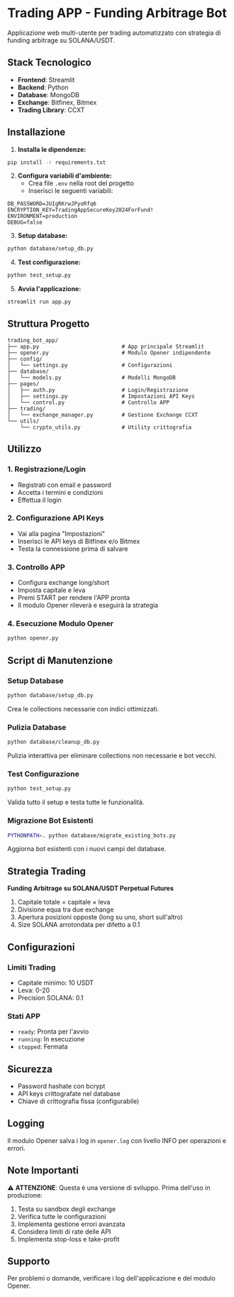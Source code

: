# Trading APP - Funding Arbitrage Bot

Applicazione web multi-utente per trading automatizzato con strategia di funding arbitrage su SOLANA/USDT.

## Stack Tecnologico

- **Frontend**: Streamlit
- **Backend**: Python
- **Database**: MongoDB
- **Exchange**: Bitfinex, Bitmex
- **Trading Library**: CCXT

## Installazione

1. **Installa le dipendenze:**
```bash
pip install -r requirements.txt
```

2. **Configura variabili d'ambiente:**
   - Crea file `.env` nella root del progetto
   - Inserisci le seguenti variabili:
```env
DB_PASSWORD=JUIgRKrwJPyoRfq6
ENCRYPTION_KEY=TradingAppSecureKey2024ForFund!
ENVIRONMENT=production
DEBUG=false
```

3. **Setup database:**
```bash
python database/setup_db.py
```

4. **Test configurazione:**
```bash
python test_setup.py
```

5. **Avvia l'applicazione:**
```bash
streamlit run app.py
```

## Struttura Progetto

```
trading_bot_app/
├── app.py                          # App principale Streamlit
├── opener.py                       # Modulo Opener indipendente
├── config/
│   └── settings.py                 # Configurazioni
├── database/
│   └── models.py                   # Modelli MongoDB
├── pages/
│   ├── auth.py                     # Login/Registrazione
│   ├── settings.py                 # Impostazioni API Keys
│   └── control.py                  # Controllo APP
├── trading/
│   └── exchange_manager.py         # Gestione Exchange CCXT
└── utils/
    └── crypto_utils.py             # Utility crittografia
```

## Utilizzo

### 1. Registrazione/Login
- Registrati con email e password
- Accetta i termini e condizioni
- Effettua il login

### 2. Configurazione API Keys
- Vai alla pagina "Impostazioni"
- Inserisci le API keys di Bitfinex e/o Bitmex
- Testa la connessione prima di salvare

### 3. Controllo APP
- Configura exchange long/short
- Imposta capitale e leva
- Premi START per rendere l'APP pronta
- Il modulo Opener rileverà e eseguirà la strategia

### 4. Esecuzione Modulo Opener
```bash
python opener.py
```

## Script di Manutenzione

### Setup Database
```bash
python database/setup_db.py
```
Crea le collections necessarie con indici ottimizzati.

### Pulizia Database
```bash
python database/cleanup_db.py
```
Pulizia interattiva per eliminare collections non necessarie e bot vecchi.

### Test Configurazione
```bash
python test_setup.py
```
Valida tutto il setup e testa tutte le funzionalità.

### Migrazione Bot Esistenti
```bash
PYTHONPATH=. python database/migrate_existing_bots.py
```
Aggiorna bot esistenti con i nuovi campi del database.

## Strategia Trading

**Funding Arbitrage su SOLANA/USDT Perpetual Futures**

1. Capitale totale = capitale × leva
2. Divisione equa tra due exchange
3. Apertura posizioni opposte (long su uno, short sull'altro)
4. Size SOLANA arrotondata per difetto a 0.1

## Configurazioni

### Limiti Trading
- Capitale minimo: 10 USDT
- Leva: 0-20
- Precision SOLANA: 0.1

### Stati APP
- `ready`: Pronta per l'avvio
- `running`: In esecuzione
- `stopped`: Fermata

## Sicurezza

- Password hashate con bcrypt
- API keys crittografate nel database
- Chiave di crittografia fissa (configurabile)

## Logging

Il modulo Opener salva i log in `opener.log` con livello INFO per operazioni e errori.

## Note Importanti

⚠️ **ATTENZIONE**: Questa è una versione di sviluppo. Prima dell'uso in produzione:

1. Testa su sandbox degli exchange
2. Verifica tutte le configurazioni
3. Implementa gestione errori avanzata
4. Considera limiti di rate delle API
5. Implementa stop-loss e take-profit

## Supporto

Per problemi o domande, verificare i log dell'applicazione e del modulo Opener.